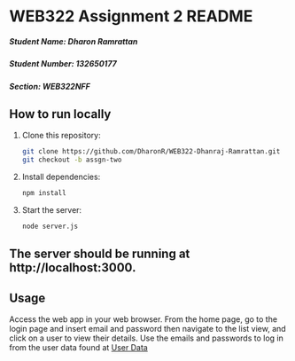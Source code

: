 # WEB322 Assignment 2 README

##### Student Name: Dharon Ramrattan
##### Student Number: 132650177
##### Section: WEB322NFF

## How to run locally

1. Clone this repository:
   ```bash
   git clone https://github.com/DharonR/WEB322-Dhanraj-Ramrattan.git
   git checkout -b assgn-two 
2. Install dependencies:
    ```bash
    npm install
3. Start the server:
    ```bash
    node server.js

## The server should be running at http://localhost:3000.

## Usage
Access the web app in your web browser.
From the home page, go to the login page and insert email and password then navigate to the list view, and click on a user to view their details.
Use the emails and passwords to log in from the user data found at [User Data](https://github.com/bqchristie/seneca-web322-fall-2023/blob/main/assignments/assignment-two/fakeUsers.json)
